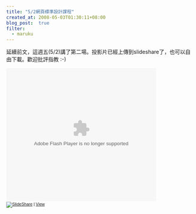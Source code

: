 ```yaml
---
title: "5/2網頁標準設計課程"
created_at: 2008-05-03T01:30:11+08:00
blog_post:  true
filter:
  - maruku
---
```


延續前文，這週五(5/2)講了第二場。投影片已經上傳到slideshare了，也可以自由下載。歡迎批評指教 :-)

<div style="width:400px;text-align:left" id="__ss_384979"><object style="margin:0px" width="400" height="355"><param name="movie" value="http://static.slideshare.net/swf/ssplayer2.swf?doc=awoo20080502-1209746558577081-8"/><param name="allowFullScreen" value="true"/><param name="allowScriptAccess" value="always"/><embed src="http://static.slideshare.net/swf/ssplayer2.swf?doc=awoo20080502-1209746558577081-8" type="application/x-shockwave-flash" allowscriptaccess="always" allowfullscreen="true" width="400" height="355"></embed></object><div style="font-size:11px;font-family:tahoma,arial;height:26px;padding-top:2px;"><a href="http://www.slideshare.net/?src=embed"><img src="http://static.slideshare.net/swf/logo_embd.png" style="border:0px none;margin-bottom:-5px" alt="SlideShare"/></a> | <a href="http://www.slideshare.net/hlb/web-standards-design-part-2?src=embed" title="View 'Web Standards Design Part 2' on SlideShare">View</a></div></div>
